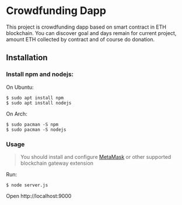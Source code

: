 # Crowdfunding Dapp

This project is crowdfunding dapp based on smart contract in ETH blockchain. You can discover goal and days remain for current project, amount ETH collected by contract and of course do donation.

## Installation

### Install npm and nodejs:

On Ubuntu:

```
$ sudo apt install npm
$ sudo apt install nodejs
```

On Arch:

```
$ sudo pacman -S npm
$ sudo pacman -S nodejs
```

### Usage

> You should install and configure [MetaMask](https://metamask.io/) or other supported blockchain gateway extension

Run:

```
$ node server.js
```
Open http://localhost:9000

